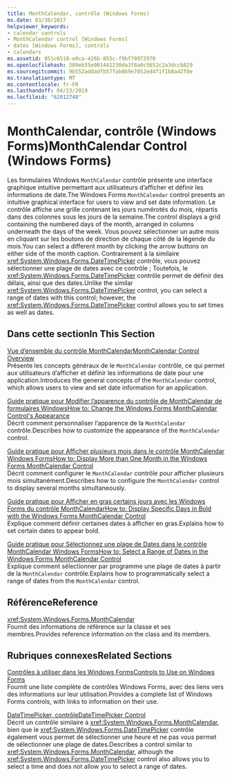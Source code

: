 ```yaml
---
title: MonthCalendar, contrôle (Windows Forms)
ms.date: 03/30/2017
helpviewer_keywords:
- calendar controls
- MonthCalendar control [Windows Forms]
- dates [Windows Forms], controls
- calendars
ms.assetid: 051c6518-e0ca-426b-855c-f9bf70972970
ms.openlocfilehash: 589eb55e001441230da3f8a0c5652c2a3dccb829
ms.sourcegitcommit: 9b552addadfb57fab0b9e7852ed4f1f1b8a42f8e
ms.translationtype: MT
ms.contentlocale: fr-FR
ms.lasthandoff: 04/23/2019
ms.locfileid: "62012748"
---
```

# <a name="monthcalendar-control-windows-forms"></a><span data-ttu-id="a3622-102">MonthCalendar, contrôle (Windows Forms)</span><span class="sxs-lookup"><span data-stu-id="a3622-102">MonthCalendar Control (Windows Forms)</span></span>
<span data-ttu-id="a3622-103">Les formulaires Windows `MonthCalendar` contrôle présente une interface graphique intuitive permettant aux utilisateurs d’afficher et définir les informations de date.</span><span class="sxs-lookup"><span data-stu-id="a3622-103">The Windows Forms `MonthCalendar` control presents an intuitive graphical interface for users to view and set date information.</span></span> <span data-ttu-id="a3622-104">Le contrôle affiche une grille contenant les jours numérotés du mois, répartis dans des colonnes sous les jours de la semaine.</span><span class="sxs-lookup"><span data-stu-id="a3622-104">The control displays a grid containing the numbered days of the month, arranged in columns underneath the days of the week.</span></span> <span data-ttu-id="a3622-105">Vous pouvez sélectionner un autre mois en cliquant sur les boutons de direction de chaque côté de la légende du mois.</span><span class="sxs-lookup"><span data-stu-id="a3622-105">You can select a different month by clicking the arrow buttons on either side of the month caption.</span></span> <span data-ttu-id="a3622-106">Contrairement à la similaire <xref:System.Windows.Forms.DateTimePicker> contrôle, vous pouvez sélectionner une plage de dates avec ce contrôle ; Toutefois, le <xref:System.Windows.Forms.DateTimePicker> contrôle permet de définir des délais, ainsi que des dates.</span><span class="sxs-lookup"><span data-stu-id="a3622-106">Unlike the similar <xref:System.Windows.Forms.DateTimePicker> control, you can select a range of dates with this control; however, the <xref:System.Windows.Forms.DateTimePicker> control allows you to set times as well as dates.</span></span>  
  
## <a name="in-this-section"></a><span data-ttu-id="a3622-107">Dans cette section</span><span class="sxs-lookup"><span data-stu-id="a3622-107">In This Section</span></span>  
 [<span data-ttu-id="a3622-108">Vue d’ensemble du contrôle MonthCalendar</span><span class="sxs-lookup"><span data-stu-id="a3622-108">MonthCalendar Control Overview</span></span>](monthcalendar-control-overview-windows-forms.md)  
 <span data-ttu-id="a3622-109">Présente les concepts généraux de le `MonthCalendar` contrôle, ce qui permet aux utilisateurs d’afficher et définir les informations de date pour une application.</span><span class="sxs-lookup"><span data-stu-id="a3622-109">Introduces the general concepts of the `MonthCalendar` control, which allows users to view and set date information for an application.</span></span>  
  
 [<span data-ttu-id="a3622-110">Guide pratique pour Modifier l’apparence du contrôle de MonthCalendar de formulaires Windows</span><span class="sxs-lookup"><span data-stu-id="a3622-110">How to: Change the Windows Forms MonthCalendar Control's Appearance</span></span>](how-to-change-monthcalendar-control-appearance.md)  
 <span data-ttu-id="a3622-111">Décrit comment personnaliser l’apparence de la `MonthCalendar` contrôle.</span><span class="sxs-lookup"><span data-stu-id="a3622-111">Describes how to customize the appearance of the `MonthCalendar` control.</span></span>  
  
 [<span data-ttu-id="a3622-112">Guide pratique pour Afficher plusieurs mois dans le contrôle MonthCalendar Windows Forms</span><span class="sxs-lookup"><span data-stu-id="a3622-112">How to: Display More than One Month in the Windows Forms MonthCalendar Control</span></span>](display-more-than-one-month-wf-monthcalendar-control.md)  
 <span data-ttu-id="a3622-113">Décrit comment configurer le `MonthCalendar` contrôle pour afficher plusieurs mois simultanément.</span><span class="sxs-lookup"><span data-stu-id="a3622-113">Describes how to configure the `MonthCalendar` control to display several months simultaneously.</span></span>  
  
 [<span data-ttu-id="a3622-114">Guide pratique pour Afficher en gras certains jours avec les Windows Forms du contrôle MonthCalendar</span><span class="sxs-lookup"><span data-stu-id="a3622-114">How to: Display Specific Days in Bold with the Windows Forms MonthCalendar Control</span></span>](display-specific-days-in-bold-with-wf-monthcalendar-control.md)  
 <span data-ttu-id="a3622-115">Explique comment définir certaines dates à afficher en gras.</span><span class="sxs-lookup"><span data-stu-id="a3622-115">Explains how to set certain dates to appear bold.</span></span>  
  
 [<span data-ttu-id="a3622-116">Guide pratique pour Sélectionnez une plage de Dates dans le contrôle MonthCalendar Windows Forms</span><span class="sxs-lookup"><span data-stu-id="a3622-116">How to: Select a Range of Dates in the Windows Forms MonthCalendar Control</span></span>](how-to-select-a-range-of-dates-in-the-windows-forms-monthcalendar-control.md)  
 <span data-ttu-id="a3622-117">Explique comment sélectionner par programme une plage de dates à partir de la `MonthCalendar` contrôle.</span><span class="sxs-lookup"><span data-stu-id="a3622-117">Explains how to programmatically select a range of dates from the `MonthCalendar` control.</span></span>  
  
## <a name="reference"></a><span data-ttu-id="a3622-118">Référence</span><span class="sxs-lookup"><span data-stu-id="a3622-118">Reference</span></span>  
 <xref:System.Windows.Forms.MonthCalendar>  
 <span data-ttu-id="a3622-119">Fournit des informations de référence sur la classe et ses membres.</span><span class="sxs-lookup"><span data-stu-id="a3622-119">Provides reference information on the class and its members.</span></span>  
  
## <a name="related-sections"></a><span data-ttu-id="a3622-120">Rubriques connexes</span><span class="sxs-lookup"><span data-stu-id="a3622-120">Related Sections</span></span>  
 [<span data-ttu-id="a3622-121">Contrôles à utiliser dans les Windows Forms</span><span class="sxs-lookup"><span data-stu-id="a3622-121">Controls to Use on Windows Forms</span></span>](controls-to-use-on-windows-forms.md)  
 <span data-ttu-id="a3622-122">Fournit une liste complète de contrôles Windows Forms, avec des liens vers des informations sur leur utilisation.</span><span class="sxs-lookup"><span data-stu-id="a3622-122">Provides a complete list of Windows Forms controls, with links to information on their use.</span></span>  
  
 [<span data-ttu-id="a3622-123">DateTimePicker, contrôle</span><span class="sxs-lookup"><span data-stu-id="a3622-123">DateTimePicker Control</span></span>](datetimepicker-control-windows-forms.md)  
 <span data-ttu-id="a3622-124">Décrit un contrôle similaire à <xref:System.Windows.Forms.MonthCalendar>, bien que le <xref:System.Windows.Forms.DateTimePicker> contrôle également vous permet de sélectionner une heure et ne pas vous permet de sélectionner une plage de dates.</span><span class="sxs-lookup"><span data-stu-id="a3622-124">Describes a control similar to <xref:System.Windows.Forms.MonthCalendar>, although the <xref:System.Windows.Forms.DateTimePicker> control also allows you to select a time and does not allow you to select a range of dates.</span></span>
